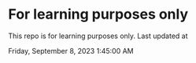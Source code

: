 # For learning purposes only
This repo is for learning purposes only.
Last updated at

Friday, September 8, 2023 1:45:00 AM


